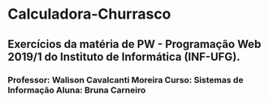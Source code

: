 # Calculadora-Churrasco

## Exercícios da matéria de PW - Programação Web 2019/1 do Instituto de Informática (INF-UFG).  

### Professor: Walison Cavalcanti Moreira  Curso: Sistemas de Informação  Aluna: Bruna Carneiro
